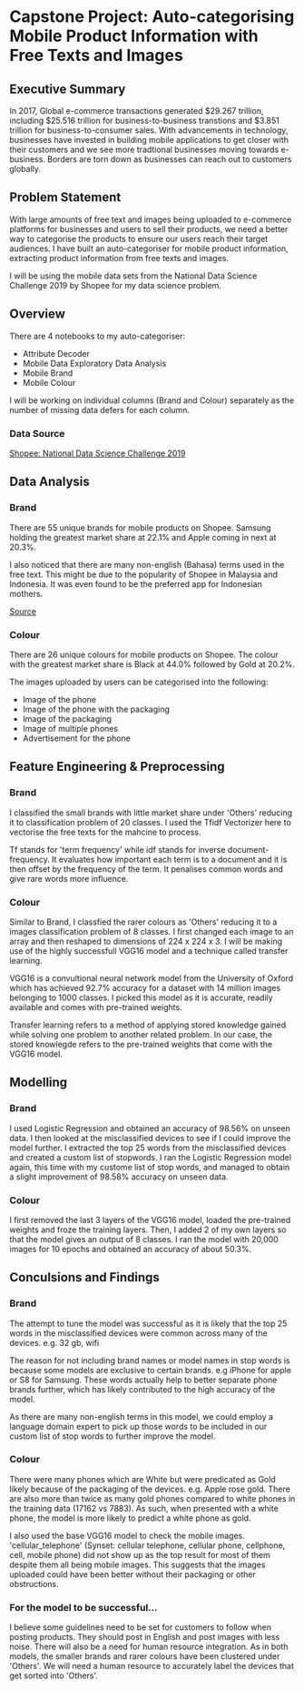 # Capstone Project: Auto-categorising Mobile Product Information with Free Texts and Images

## Executive Summary 

In 2017, Global e-commerce transactions generated $29.267 trillion, including $25.516 trillion for business-to-business transtions and $3.851 trillion for business-to-consumer sales. With advancements in technology, businesses have invested in building mobile applications to get closer with their customers and we see more tradtional businesses moving towards e-business. Borders are torn down as businesses can reach out to customers globally. 

## Problem Statement 

With large amounts of free text and images being uploaded to e-commerce platforms for businesses and users to sell their products, we need a better way to categorise the products to ensure our users reach their target audiences. I have built an auto-categoriser for mobile product information, extracting product information from free texts and images. 

I will be using the mobile data sets from the National Data Science Challenge 2019 by Shopee for my data science problem. 

## Overview

There are 4 notebooks to my auto-categoriser:

* Attribute Decoder 
* Mobile Data Exploratory Data Analysis
* Mobile Brand
* Mobile Colour 

I will be working on individual columns (Brand and Colour) separately as the number of missing data defers for each column. 

### Data Source

[Shopee: National Data Science Challenge 2019](https://www.kaggle.com/c/ndsc-advanced/data)

## Data Analysis

### Brand

There are 55 unique brands for mobile products on Shopee. Samsung holding the greatest market share at 22.1% and Apple coming in next at 20.3%. 

I also noticed that there are many non-english (Bahasa) terms used in the free text. This might be due to the popularity of Shopee in Malaysia and Indonesia. It was even found to be the preferred app for Indonesian mothers.

[Source](https://www.marketing-interactive.com/shopee-found-to-be-the-most-popular-e-commerce-site-for-indonesian-mothers)

### Colour

There are 26 unique colours for mobile products on Shopee. The colour with the greatest market share is Black at 44.0% followed by Gold at 20.2%. 

The images uploaded by users can be categorised into the following:

* Image of the phone
* Image of the phone with the packaging 
* Image of the packaging
* Image of multiple phones
* Advertisement for the phone 

## Feature Engineering & Preprocessing

### Brand

I classified the small brands with little market share under 'Others' reducing it to classification problem of 20 classes. I used the Tfidf Vectorizer here to vectorise the free texts for the mahcine to process. 

Tf stands for 'term frequency' while idf stands for inverse document-frequency.    It evaluates how important each term is to a document and it is then offset by the frequency of the term. It penalises common words and give rare words more influence. 

### Colour

Similar to Brand, I classfied the rarer colours as 'Others' reducing it to a images classification problem of 8 classes. I first changed each image to an array and then reshaped to dimensions of 224 x 224 x 3. I will be making use of the highly successfull VGG16 model and a technique called transfer learning.

VGG16 is a convultional neural network model from the University of Oxford which has achieved 92.7% accuracy for a dataset with 14 million images belonging to 1000 classes. I picked this model as it is accurate, readily available and comes with pre-trained weights. 

Transfer learning refers to a method of applying stored knowledge gained while solving one problem to another related problem. In our case, the stored knowlegde refers to the pre-trained weights that come with the VGG16 model. 

## Modelling

### Brand

I used Logistic Regression and obtained an accuracy of 98.56% on unseen data. I then looked at the misclassified devices to see if I could improve the model further. I extracted the top 25 words from the misclassified devices and created a custom list of stopwords. I ran the Logistic Regression model again, this time with my custome list of stop words, and managed to obtain a slight improvement of 98.58% accuracy on unseen data. 

### Colour

I first removed the last 3 layers of the VGG16 model, loaded the pre-trained weights and froze the training layers. Then, I added 2 of my own layers so that the model gives an output of 8 classes. I ran the model with 20,000 images for 10 epochs and obtained an accuracy of about 50.3%. 

## Conculsions and Findings

### Brand

The attempt to tune the model was successful as it is likely that the top 25 words in the misclassified devices were common across many of the devices. e.g. 32 gb, wifi

The reason for not including brand names or model names in stop words is because some models are exclusive to certain brands. e.g iPhone for apple or S8 for Samsung. These words actually help to better separate phone brands further, which has likely contributed to the high accuracy of the model. 

As there are many non-english terms in this model, we could employ a language domain expert to pick up those words to be included in our custom list of stop words to further improve the model. 

### Colour

There were many phones which are White but were predicated as Gold likely because of the packaging of the devices. e.g. Apple rose gold. There are also more than twice as many gold phones compared to white phones in the training data (17162 vs 7883). As such, when presented with a white phone, the model is more likely to predict a white phone as gold. 

I also used the base VGG16 model to check the mobile images. 'cellular_telephone' (Synset: cellular telephone, cellular phone, cellphone, cell, mobile phone) did not show up as the top result for most of them despite them all being mobile images. This suggests that the images uploaded could have been better without their packaging or other obstructions. 

### For the model to be successful...

I believe some guidelines need to be set for customers to follow when posting products. They should post in English and post images with less noise. There will also be a need for human resource integration. As in both models, the smaller brands and rarer colours have been clustered under 'Others'. We will need a human resource to accurately label the devices that get sorted into 'Others'. 

















